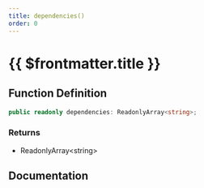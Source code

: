 ```yaml
---
title: dependencies()
order: 0
---
```


# {{ $frontmatter.title }}

## Function Definition

```ts
public readonly dependencies: ReadonlyArray<string>;
```

### Returns

* ReadonlyArray\<string\>

## Documentation

<!--@include: ./parts/dependencies.md-->
